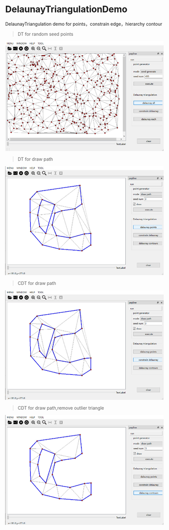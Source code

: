 # DelaunayTriangulationDemo
DelaunayTriangulation demo for points，constrain edge，hierarchy contour
> DT for random seed points

![](example/1.jpg)

> DT for draw path

![](example/2.jpg)

> CDT for draw path

![](example/3.jpg)

> CDT for draw path,remove outlier triangle 

![](example/4.jpg)
